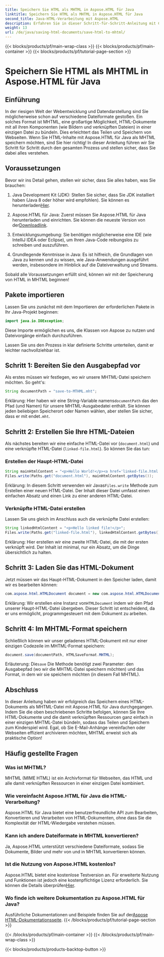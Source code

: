 ```yaml
---
title: Speichern Sie HTML als MHTML in Aspose.HTML für Java
linktitle: Speichern Sie HTML als MHTML in Aspose.HTML für Java
second_title: Java-HTML-Verarbeitung mit Aspose.HTML
description: Erfahren Sie in dieser Schritt-für-Schritt-Anleitung mit Codebeispielen und praktischen Tipps, wie Sie HTML-Dokumente mit Aspose.HTML für Java als MHTML speichern.
weight: 13
url: /de/java/saving-html-documents/save-html-to-mhtml/
---
```


{{< blocks/products/pf/main-wrap-class >}}
{{< blocks/products/pf/main-container >}}
{{< blocks/products/pf/tutorial-page-section >}}

# Speichern Sie HTML als MHTML in Aspose.HTML für Java

## Einführung
In der riesigen Welt der Webentwicklung und Datendarstellung sind Sie möglicherweise schon auf verschiedene Dateiformate gestoßen. Ein solches Format ist MHTML, eine großartige Möglichkeit, HTML-Dokumente mit all ihren Komponenten (wie Bildern und verknüpften Dateien) in einer einzigen Datei zu bündeln. Dies erleichtert das Teilen und Speichern von Webseiten. Wenn Sie HTML-Inhalte mit Aspose.HTML für Java als MHTML speichern möchten, sind Sie hier richtig! In dieser Anleitung führen wir Sie Schritt für Schritt durch den gesamten Prozess und stellen sicher, dass Sie dabei alles verstehen.

## Voraussetzungen

Bevor wir ins Detail gehen, stellen wir sicher, dass Sie alles haben, was Sie brauchen:

1. Java Development Kit (JDK): Stellen Sie sicher, dass Sie JDK installiert haben (Java 8 oder höher wird empfohlen). Sie können es herunterladen[Hier](https://www.oracle.com/java/technologies/javase/javase-jdk8-downloads.html).
  
2.  Aspose.HTML für Java: Zuerst müssen Sie Aspose.HTML für Java herunterladen und einrichten. Sie können die neueste Version von der[Downloadlink](https://releases.aspose.com/html/java/).

3. Entwicklungsumgebung: Sie benötigen möglicherweise eine IDE (wie IntelliJ IDEA oder Eclipse), um Ihren Java-Code reibungslos zu schreiben und auszuführen.

4. Grundlegende Kenntnisse in Java: Es ist hilfreich, die Grundlagen von Java zu kennen und zu wissen, wie Java-Anwendungen ausgeführt werden, insbesondere im Hinblick auf die Dateiverwaltung und Streams.

Sobald alle Voraussetzungen erfüllt sind, können wir mit der Speicherung von HTML in MHTML beginnen!

## Pakete importieren

Lassen Sie uns zunächst mit dem Importieren der erforderlichen Pakete in Ihr Java-Projekt beginnen:

```java
import java.io.IOException;
```

Diese Importe ermöglichen es uns, die Klassen von Aspose zu nutzen und Dateivorgänge einfach durchzuführen. 

Lassen Sie uns den Prozess in klar definierte Schritte unterteilen, damit er leichter nachvollziehbar ist.

## Schritt 1: Bereiten Sie den Ausgabepfad vor

Als erstes müssen wir festlegen, wo wir unsere MHTML-Datei speichern möchten. So geht's:

```java
String documentPath = "save-to-MTHML.mht";
```

 Erklärung: Hier haben wir eine String-Variable namens`documentPath` das den Pfad (und Namen) für unsere MHTML-Ausgabedatei enthält. Sie können jeden beliebigen Speicherort oder Namen wählen, aber stellen Sie sicher, dass er mit endet`.mht`.

## Schritt 2: Erstellen Sie Ihre HTML-Dateien

Als nächstes bereiten wir eine einfache HTML-Datei vor (`document.html`) und eine verknüpfte HTML-Datei (`linked-file.html`). So können Sie das tun:

### Erstellen der Haupt-HTML-Datei

```java
String mainHtmlContent = "<p>Hello World!</p><a href='linked-file.html'>linked file</a>";
Files.write(Paths.get("document.html"), mainHtmlContent.getBytes());
```

 Erklärung: In diesem Schritt verwenden wir Javas`Files.write` Methode zum Erstellen einer neuen HTML-Datei. Der Inhalt dieser Datei umfasst einen einfachen Absatz und einen Link zu einer anderen HTML-Datei.

### Verknüpfte HTML-Datei erstellen 

Lassen Sie uns gleich im Anschluss auch die verknüpfte Datei erstellen:

```java
String linkedHtmlContent = "<p>Hello linked file!</p>";
Files.write(Paths.get("linked-file.html"), linkedHtmlContent.getBytes());
```

Erklärung: Hier erstellen wir eine zweite HTML-Datei, die mit der ersten verknüpft wird. Der Inhalt ist minimal, nur ein Absatz, um die Dinge übersichtlich zu halten.

## Schritt 3: Laden Sie das HTML-Dokument

Jetzt müssen wir das Haupt-HTML-Dokument in den Speicher laden, damit wir es bearbeiten können:

```java
com.aspose.html.HTMLDocument document = new com.aspose.html.HTMLDocument("document.html");
```

 Erklärung: Wir erstellen eine Instanz von`HTMLDocument` indem wir den Pfad unserer Haupt-HTML-Datei übergeben. Dieser Schritt ist entscheidend, da er uns ermöglicht, programmgesteuert mit dem Dokument zu arbeiten.

## Schritt 4: Im MHTML-Format speichern

Schließlich können wir unser geladenes HTML-Dokument mit nur einer einzigen Codezeile im MHTML-Format speichern:

```java
document.save(documentPath, HTMLSaveFormat.MHTML);
```

 Erläuterung: Die`save` Die Methode benötigt zwei Parameter: den Ausgabepfad (wo wir die MHTML-Datei speichern möchten) und das Format, in dem wir sie speichern möchten (in diesem Fall MHTML). 

## Abschluss
In dieser Anleitung haben wir erfolgreich das Speichern eines HTML-Dokuments als MHTML-Datei mit Aspose.HTML für Java durchgegangen. Indem Sie die oben beschriebenen Schritte befolgen, können Sie Ihre HTML-Dokumente und die damit verknüpften Ressourcen ganz einfach in einer einzigen MHTML-Datei bündeln, sodass das Teilen und Speichern zum Kinderspiel wird. Egal, ob Sie E-Mail-Anhänge vereinfachen oder Webseiten effizient archivieren möchten, MHTML erweist sich als praktische Option!

## Häufig gestellte Fragen

### Was ist MHTML?
MHTML (MIME HTML) ist ein Archivformat für Webseiten, das HTML und alle damit verknüpften Ressourcen in einer einzigen Datei kombiniert.

### Wie vereinfacht Aspose.HTML für Java die HTML-Verarbeitung?
Aspose.HTML für Java bietet eine benutzerfreundliche API zum Bearbeiten, Konvertieren und Verarbeiten von HTML-Dokumenten, ohne dass Sie die Komplexität der HTML-Wiedergabe verstehen müssen.

### Kann ich andere Dateiformate in MHTML konvertieren?
Ja, Aspose.HTML unterstützt verschiedene Dateiformate, sodass Sie Dokumente, Bilder und mehr von und in MHTML konvertieren können.

### Ist die Nutzung von Aspose.HTML kostenlos?
 Aspose.HTML bietet eine kostenlose Testversion an. Für erweiterte Nutzung und Funktionen ist jedoch eine kostenpflichtige Lizenz erforderlich. Sie können die Details überprüfen[Hier](https://purchase.aspose.com/buy).

### Wo finde ich weitere Dokumentation zu Aspose.HTML für Java?
 Ausführliche Dokumentationen und Beispiele finden Sie auf der[Aspose HTML-Dokumentationsseite](https://reference.aspose.com/html/java/).
{{< /blocks/products/pf/tutorial-page-section >}}

{{< /blocks/products/pf/main-container >}}
{{< /blocks/products/pf/main-wrap-class >}}

{{< blocks/products/products-backtop-button >}}
